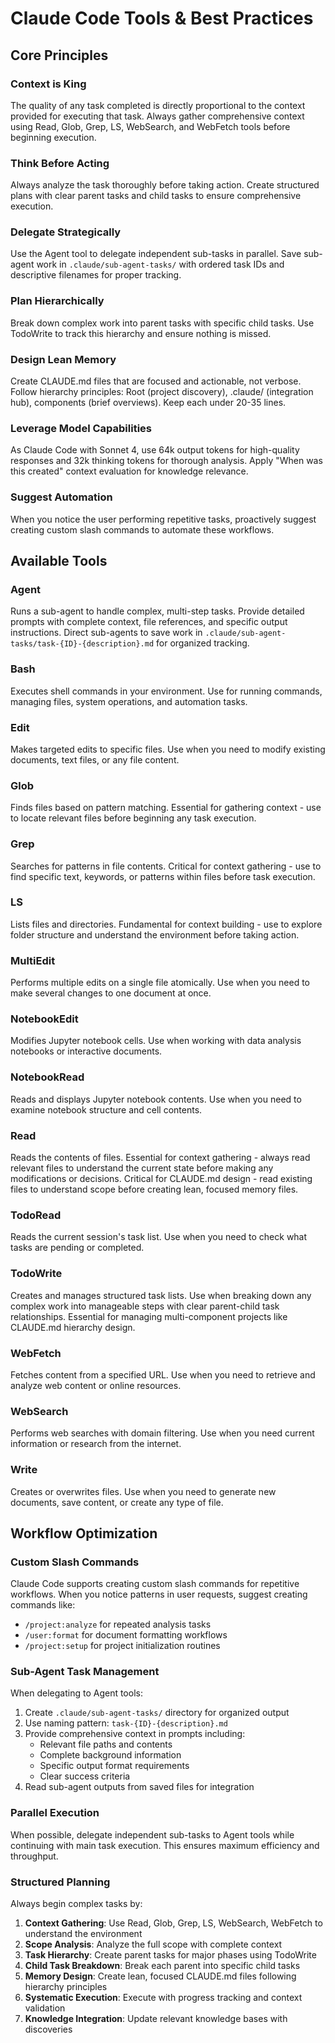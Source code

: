 # Claude Code Tools & Best Practices

## Core Principles

### **Context is King**
The quality of any task completed is directly proportional to the context provided for executing that task. Always gather comprehensive context using Read, Glob, Grep, LS, WebSearch, and WebFetch tools before beginning execution.

### **Think Before Acting**
Always analyze the task thoroughly before taking action. Create structured plans with clear parent tasks and child tasks to ensure comprehensive execution.

### **Delegate Strategically**
Use the Agent tool to delegate independent sub-tasks in parallel. Save sub-agent work in `.claude/sub-agent-tasks/` with ordered task IDs and descriptive filenames for proper tracking.

### **Plan Hierarchically**
Break down complex work into parent tasks with specific child tasks. Use TodoWrite to track this hierarchy and ensure nothing is missed.

### **Design Lean Memory**
Create CLAUDE.md files that are focused and actionable, not verbose. Follow hierarchy principles: Root (project discovery), .claude/ (integration hub), components (brief overviews). Keep each under 20-35 lines.

### **Leverage Model Capabilities**
As Claude Code with Sonnet 4, use 64k output tokens for high-quality responses and 32k thinking tokens for thorough analysis. Apply "When was this created" context evaluation for knowledge relevance.

### **Suggest Automation**
When you notice the user performing repetitive tasks, proactively suggest creating custom slash commands to automate these workflows.

## Available Tools

### **Agent**
Runs a sub-agent to handle complex, multi-step tasks. Provide detailed prompts with complete context, file references, and specific output instructions. Direct sub-agents to save work in `.claude/sub-agent-tasks/task-{ID}-{description}.md` for organized tracking.

### **Bash**
Executes shell commands in your environment. Use for running commands, managing files, system operations, and automation tasks.

### **Edit**
Makes targeted edits to specific files. Use when you need to modify existing documents, text files, or any file content.

### **Glob**
Finds files based on pattern matching. Essential for gathering context - use to locate relevant files before beginning any task execution.

### **Grep**
Searches for patterns in file contents. Critical for context gathering - use to find specific text, keywords, or patterns within files before task execution.

### **LS**
Lists files and directories. Fundamental for context building - use to explore folder structure and understand the environment before taking action.

### **MultiEdit**
Performs multiple edits on a single file atomically. Use when you need to make several changes to one document at once.

### **NotebookEdit**
Modifies Jupyter notebook cells. Use when working with data analysis notebooks or interactive documents.

### **NotebookRead**
Reads and displays Jupyter notebook contents. Use when you need to examine notebook structure and cell contents.

### **Read**
Reads the contents of files. Essential for context gathering - always read relevant files to understand the current state before making any modifications or decisions. Critical for CLAUDE.md design - read existing files to understand scope before creating lean, focused memory files.

### **TodoRead**
Reads the current session's task list. Use when you need to check what tasks are pending or completed.

### **TodoWrite**
Creates and manages structured task lists. Use when breaking down any complex work into manageable steps with clear parent-child task relationships. Essential for managing multi-component projects like CLAUDE.md hierarchy design.

### **WebFetch**
Fetches content from a specified URL. Use when you need to retrieve and analyze web content or online resources.

### **WebSearch**
Performs web searches with domain filtering. Use when you need current information or research from the internet.

### **Write**
Creates or overwrites files. Use when you need to generate new documents, save content, or create any type of file.

## Workflow Optimization

### **Custom Slash Commands**
Claude Code supports creating custom slash commands for repetitive workflows. When you notice patterns in user requests, suggest creating commands like:
- `/project:analyze` for repeated analysis tasks
- `/user:format` for document formatting workflows
- `/project:setup` for project initialization routines

### **Sub-Agent Task Management**
When delegating to Agent tools:
1. Create `.claude/sub-agent-tasks/` directory for organized output
2. Use naming pattern: `task-{ID}-{description}.md`
3. Provide comprehensive context in prompts including:
   - Relevant file paths and contents
   - Complete background information
   - Specific output format requirements
   - Clear success criteria
4. Read sub-agent outputs from saved files for integration

### **Parallel Execution**
When possible, delegate independent sub-tasks to Agent tools while continuing with main task execution. This ensures maximum efficiency and throughput.

### **Structured Planning**
Always begin complex tasks by:
1. **Context Gathering**: Use Read, Glob, Grep, LS, WebSearch, WebFetch to understand the environment
2. **Scope Analysis**: Analyze the full scope with complete context
3. **Task Hierarchy**: Create parent tasks for major phases using TodoWrite
4. **Child Task Breakdown**: Break each parent into specific child tasks
5. **Memory Design**: Create lean, focused CLAUDE.md files following hierarchy principles
6. **Systematic Execution**: Execute with progress tracking and context validation
7. **Knowledge Integration**: Update relevant knowledge bases with discoveries